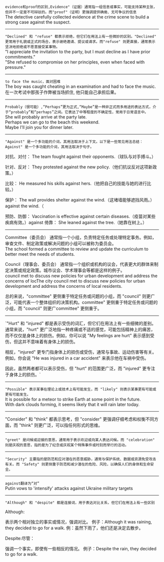 `evidence和proof的区别,Evidence"（证据）通常指一组信息或事实，可能支持某种主张，但并不一定是不可辩驳的。而"proof"（证明）更强调提供确凿、无可争议的信息`  
The detective carefully collected evidence at the crime scene to build a strong case against the suspect.  
***
`"Declined" 和 "refuse" 都表示拒绝，但它们在用法上有一些微妙的区别。"Declined" 更常用于礼貌或正式的场合，表示谢绝邀请、提议或请求。而"refuse" 则更直接，通常表示坚决地拒绝或不愿意接受某事物。`  
"I appreciate the invitation to the party, but I must decline as I have prior commitments."  
"She refused to compromise on her principles, even when faced with pressure."  
***
`to face the music，面对困难`  
The boy was caught cheating in an examination and had to face the music.  
在一次考试中那孩子作弊被当场抓住, 他只能自己承担后果。  
***
`Probably（很可能）,“Perhaps”更为正式,“Maybe”是一种非正式而多用途的表达方式，介于“probably”和“perhaps”之间。它表达了中等程度的不确定性，常用于日常语言中。`  
She will probably arrive at the party late.  
Perhaps we can go to the beach this weekend.  
Maybe I'll join you for dinner later.  
***
`"Against" 是一个多功能的介词，其用法取决于上下文。以下是一些常见用法总结：Against" 是一个多功能的介词，其用法取决于句子。`

对抗、对付： The team fought against their opponents.（球队与对手搏斗。）

针对、反对： They protested against the new policy.（他们抗议反对这项新政策。）

比较： He measured his skills against hers.（他把自己的技能与她的进行比较。）

保护： The wall provides shelter against the wind.（这堵墙能够遮挡风雨。） against the wind.（

预防、防御： Vaccination is effective against certain diseases.（疫苗对某些疾病有效。）against
倚靠： She leaned against the tree.（她靠在树上。）  
***
Committee（委员会） 通常指一个小组，负责特定任务或处理特定事务。例如，审查文件、制定政策或解决问题的小组可以被称为委员会。  
The school formed a committee to review and update the curriculum to better meet the needs of students.  

Council（理事会、委员会） 通常指一个组织或机构的议会，代表更大的群体来制定决策或规定政策。城市议会、学术理事会等都是这样的例子。  
council met to discuss new policies for urban development and address the concerns of locThe city council met to discuss new policies for urban development and address the concerns of local residents.

总的来说，"committee" 更侧重于特定任务或问题的小组，而 "council" 则更广泛，可能代表一个整体组织的决策机构。committee" 更侧重于特定任务或问题的小组，而 "council" 则更广committee" 更侧重于。  

***
`"Hurt" 和 "injured" 都是表示受伤的词汇，但它们在用法上有一些细微的差别。通常来说，"hurt" 更广泛地指一种疼痛或不适的感觉，可能包括精神上的痛苦，而不仅仅是身体上的损伤。例如，你可以说 "My feelings are hurt" 表示感到受伤，但这并不意味着有身体上的损伤。

相反，"injured" 更专门指身体上的损伤或受伤，通常与事故、运动伤害等有关。例如，你会说 "He was injured in a car accident" 来表示他在车祸中受伤。

因此，虽然两者都可以表示受伤，但 "hurt" 的范围更广泛，而 "injured" 更专注于身体上的损伤。`  
***  
`"Possible" 表示某事在理论上或技术上有可能发生，而 "likely" 则表示某事更有可能或更有可能发生。`  
It is possible for a meteor to strike Earth at some point in the future.  
With dark clouds forming, it seems likely that it will rain later today.  
***  
"Consider" 和 "think" 都表示思考，但 "consider" 更强调仔细考虑和权衡不同方面，而 "think" 则更广泛，可以指任何形式的思维。  
***  
`"greet" 是问候或迎接的意思，通常用于表示欢迎或向某人表达问候。而 "celebration" 则是庆祝的意思，指的是为了纪念或庆祝某个特殊事件或时刻而举行的活动。`  
***  
`"Security" 主要指的是防范和应对潜在的恶意威胁，通常与保护系统、数据或资源免受攻击有关。而 "Safety" 则更侧重于防范和减少潜在的危险、风险，以确保人们的身体和生命安全。`  
***  
`against翻译为“对”`  
Putin vows to 'intensify' attacks against Ukraine military targets  
***  
`"Although" 和 "despite" 都是连接词，用于表达对比关系，但它们在用法上有一些区别`

Although:

表示两个相对独立的事实或情况，强调对比。
例子：Although it was raining, they decided to go for a walk.
例：虽然下雨了，他们还是决定去散步。

Despite:尽管：

强调一个事实，即使有一些相反的情况。
例子：Despite the rain, they decided to go for a walk.